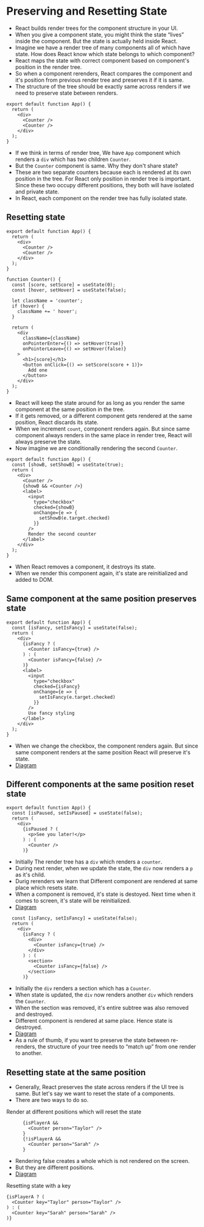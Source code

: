 # Preserving and Resetting State

- React builds render trees for the component structure in your UI.
- When you give a component state, you might think the state “lives” inside the component. But the state is actually held inside React.
- Imagine we have a render tree of many components all of which have state. How does React know which state belongs to which component?
- React maps the state with correct component based on component's position in the render tree.
- So when a component rerenders, React compares the component and it's position from previous render tree and preserves it if it is same.
- The structure of the tree should be exactly same across renders if we need to preserve state between renders.



```tsx
export default function App() {
  return (
    <div>
      <Counter />
      <Counter />
    </div>
  );
}
```
- If we think in terms of render tree, We have `App` component which renders a `div` which has two children `Counter`.
- But the `Counter` component is same. Why they don't share state?
- These are two separate counters because each is rendered at its own position in the tree. For React only position in render tree is important. Since these two occupy different positions, they both will have isolated and private state.
- In React, each component on the render tree has fully isolated state. 



## Resetting state

```tsx
export default function App() {
  return (
    <div>
      <Counter />
      <Counter />
    </div>
  );
}

function Counter() {
  const [score, setScore] = useState(0);
  const [hover, setHover] = useState(false);

  let className = 'counter';
  if (hover) {
    className += ' hover';
  }

  return (
    <div
      className={className}
      onPointerEnter={() => setHover(true)}
      onPointerLeave={() => setHover(false)}
    >
      <h1>{score}</h1>
      <button onClick={() => setScore(score + 1)}>
        Add one
      </button>
    </div>
  );
}
```

- React will keep the state around for as long as you render the same component at the same position in the tree.
- If it gets removed, or a different component gets rendered at the same position, React discards its state.
- When we increment `count`, component renders again. But since same component always renders in the same place in render tree, React will always preserve the state.
- Now imagine we are conditionally rendering the second `Counter`.

```tsx
export default function App() {
  const [showB, setShowB] = useState(true);
  return (
    <div>
      <Counter />
      {showB && <Counter />} 
      <label>
        <input
          type="checkbox"
          checked={showB}
          onChange={e => {
            setShowB(e.target.checked)
          }}
        />
        Render the second counter
      </label>
    </div>
  );
}
```

- When React removes a component, it destroys its state.
- When we render this component again, it's state are reinitialized and added to DOM.


## Same component at the same position preserves state 

```tsx
export default function App() {
  const [isFancy, setIsFancy] = useState(false);
  return (
    <div>
      {isFancy ? (
        <Counter isFancy={true} /> 
      ) : (
        <Counter isFancy={false} /> 
      )}
      <label>
        <input
          type="checkbox"
          checked={isFancy}
          onChange={e => {
            setIsFancy(e.target.checked)
          }}
        />
        Use fancy styling
      </label>
    </div>
  );
}

```

- When we change the checkbox, the component renders again. But since same component renders at the same position React will preserve it's state.
- [Diagram](https://react.dev/learn/preserving-and-resetting-state#same-component-at-the-same-position-preserves-state)


## Different components at the same position reset state 

```tsx
export default function App() {
  const [isPaused, setIsPaused] = useState(false);
  return (
    <div>
      {isPaused ? (
        <p>See you later!</p> 
      ) : (
        <Counter /> 
      )}
```

- Initially The render tree has a `div` which renders a `counter`.
- During next render, when we update the state, the `div` now renders a `p` as it's child.
- Durig rerenders we learn that Different component are rendered at same place which resets state.
- When a component is removed, it's state is destoyed. Next time when it comes to screen, it's state will be reinitialized.
- [Diagram](https://react.dev/learn/preserving-and-resetting-state#different-components-at-the-same-position-reset-state)


```tsx
  const [isFancy, setIsFancy] = useState(false);
  return (
    <div>
      {isFancy ? (
        <div>
          <Counter isFancy={true} /> 
        </div>
      ) : (
        <section>
          <Counter isFancy={false} />
        </section>
      )}
```

- Initially the `div` renders a section which has a `Counter`.
- When state is updated, the `div` now renders another `div` which renders the `Counter`.
- When the section was removed, it's entire subtree was also removed and destroyed.
- Different component is rendered at same place. Hence state is destroyed.
- [Diagram](https://react.dev/learn/preserving-and-resetting-state#different-components-at-the-same-position-reset-state)
- As a rule of thumb, if you want to preserve the state between re-renders, the structure of your tree needs to “match up” from one render to another.


## Resetting state at the same position 

- Generally, React preserves the state across renders if the UI tree is same. But let's say we want to reset the state of a components.
- There are two ways to do so.

Render at different positions which will reset the state

```tsx
      {isPlayerA &&
        <Counter person="Taylor" />
      }
      {!isPlayerA &&
        <Counter person="Sarah" />
      }
```
- Rendering false creates a whole which is not rendered on the screen.
- But they are different positions.
- [Diagram](https://react.dev/learn/preserving-and-resetting-state#option-1-rendering-a-component-in-different-positions)


Resetting state with a key

```tsx
{isPlayerA ? (
  <Counter key="Taylor" person="Taylor" />
) : (
  <Counter key="Sarah" person="Sarah" />
)}
```

